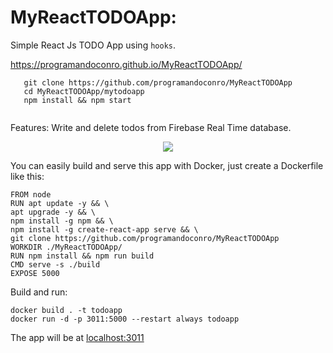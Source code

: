 # MyReactTODOApp: 

Simple React Js TODO App using ```hooks```.

https://programandoconro.github.io/MyReactTODOApp/

```
   git clone https://github.com/programandoconro/MyReactTODOApp
   cd MyReactTODOApp/mytodoapp
   npm install && npm start
   
``` 
Features: Write and delete todos from Firebase Real Time database. 

<div style="text-align:center"><img src="https://raw.githubusercontent.com/programandoconro/MyReactTODOApp/master/todo.png" /></div>

You can easily build and serve this app with Docker, just create a Dockerfile like this:

```
FROM node
RUN apt update -y && \
apt upgrade -y && \
npm install -g npm && \
npm install -g create-react-app serve && \
git clone https://github.com/programandoconro/MyReactTODOApp
WORKDIR ./MyReactTODOApp/
RUN npm install && npm run build
CMD serve -s ./build
EXPOSE 5000
```
Build and run:
```
docker build . -t todoapp
docker run -d -p 3011:5000 --restart always todoapp
```
The app will be at [localhost:3011](localhost:3011)
